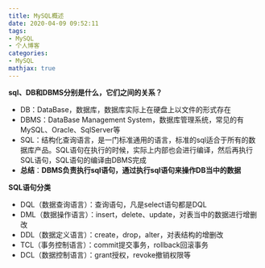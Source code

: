 ```yaml
---
title: MySQL概述
date: 2020-04-09 09:52:11
tags:
- MySQL
- 个人博客
categories:
- MySQL
mathjax: true
---
```


**sql、DB和DBMS分别是什么，它们之间的关系？**

- DB：DataBase，数据库，数据库实际上在硬盘上以文件的形式存在
- DBMS：DataBase Management System，数据库管理系统，常见的有MySQL、Oracle、SqlServer等
- SQL：结构化查询语言，是一门标准通用的语言，标准的sql适合于所有的数据库产品。SQL语句在执行的时候，实际上内部也会进行编译，然后再执行SQL语句，SQL语句的编译由DBMS完成
- **总结**：**DBMS负责执行sql语句，通过执行sql语句来操作DB当中的数据**



**SQL语句分类**

- DQL（数据查询语言）：查询语句，凡是select语句都是DQL
- DML（数据操作语言）：insert，delete、update，对表当中的数据进行增删改
- DDL（数据定义语言）：create，drop，alter，对表结构的增删改
- TCL（事务控制语言）：commit提交事务，rollback回滚事务
- DCL（数据控制语言）：grant授权，revoke撤销权限等



